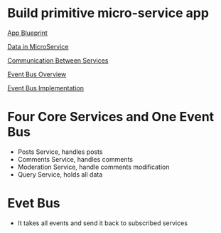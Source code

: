# Build primitive micro-service app

[App Blueprint](https://www.notion.so/App-Blueprint-fe94002e11e84050a5d1efe52cd59598)

[Data in MicroService ](https://www.notion.so/Data-in-MicroService-6029af70b2854296ac1562e41c26f33e)

[Communication Between Services](https://www.notion.so/Communication-Between-Services-1121c49a2873426fa2b5aa37e178afe3)

[Event Bus Overview](https://www.notion.so/Event-Bus-Overview-751be8ecdd4a46c4b18a71b42dcec79e)

[Event Bus Implementation ](https://www.notion.so/Event-Bus-Implementation-0e7f84e5a01c464f809d6e90870e1074)

# Four Core Services and One Event Bus

- Posts Service, handles posts
- Comments Service, handles comments
- Moderation Service, handle comments modification
- Query Service, holds all data

# Evet Bus

- It takes all events and send it back to subscribed services
